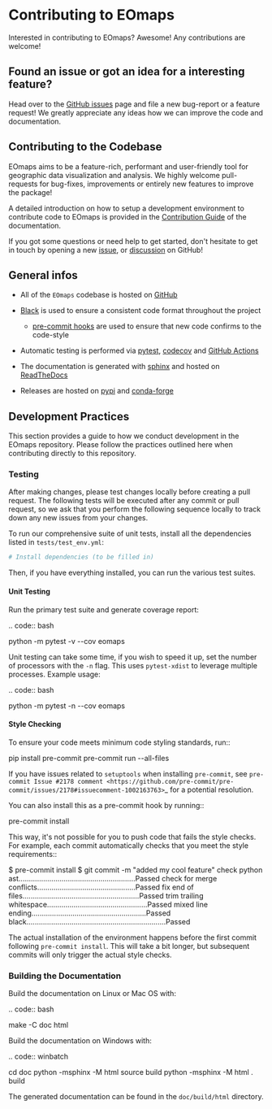 # Contributing to EOmaps

Interested in contributing to EOmaps? Awesome! Any contributions are welcome!

## Found an issue or got an idea for a interesting feature?

Head over to the [GitHub issues](https://github.com/raphaelquast/EOmaps/issues) page and file a new bug-report or a feature request!
We greatly appreciate any ideas how we can improve the code and documentation.

## Contributing to the Codebase

EOmaps aims to be a feature-rich, performant and user-friendly tool for geographic data visualization and analysis. We highly welcome pull-requests for bug-fixes, improvements or entirely new features to improve the package!

A detailed introduction on how to setup a development environment to contribute code to EOmaps is provided in the [Contribution Guide](https://eomaps.readthedocs.io/en/latest/contribute.html) of the documentation.

If you got some questions or need help to get started, don't hesitate to get in touch by opening a new [issue](https://github.com/raphaelquast/EOmaps/issues), or [discussion](https://github.com/raphaelquast/EOmaps/discussions) on GitHub!

## General infos

- All of the `EOmaps` codebase is hosted on [GitHub](https://github.com/)

- [Black](https://github.com/psf/black) is used to ensure a consistent code format throughout the project

  - [pre-commit hooks](https://pre-commit.com/) are used to ensure that new code confirms to the code-style

- Automatic testing is performed via [pytest](https://docs.pytest.org/), [codecov](https://about.codecov.io/) and [GitHub Actions](https://github.com/features/actions)

- The documentation is generated with [sphinx](https://www.sphinx-doc.org/en/master/) and hosted on [ReadTheDocs](https://docs.readthedocs.io)

- Releases are hosted on [pypi](https://pypi.org/project/EOmaps/) and [conda-forge](https://anaconda.org/conda-forge/eomaps)

## Development Practices

This section provides a guide to how we conduct development in the EOmaps repository. Please follow the practices outlined here when contributing directly to this repository.

### Testing

After making changes, please test changes locally before creating a pull request. The following tests will be executed after any commit or pull request, so we ask that you perform the following sequence locally to track down any new issues from your changes.

To run our comprehensive suite of unit tests, install all the dependencies listed in `tests/test_env.yml`:

```bash
# Install dependencies (to be filled in)
```

Then, if you have everything installed, you can run the various test suites.

#### Unit Testing

Run the primary test suite and generate coverage report:

.. code:: bash

   python -m pytest -v --cov eomaps

Unit testing can take some time, if you wish to speed it up, set the
number of processors with the ``-n`` flag. This uses ``pytest-xdist`` to
leverage multiple processes. Example usage:

.. code:: bash

   python -m pytest -n <NUMCORE> --cov eomaps

#### Style Checking

To ensure your code meets minimum code styling standards, run::

  pip install pre-commit
  pre-commit run --all-files

If you have issues related to ``setuptools`` when installing ``pre-commit``, see
`pre-commit Issue #2178 comment <https://github.com/pre-commit/pre-commit/issues/2178#issuecomment-1002163763>`_
for a potential resolution.

You can also install this as a pre-commit hook by running::

  pre-commit install

This way, it's not possible for you to push code that fails the style
checks. For example, each commit automatically checks that you meet the style
requirements::

  $ pre-commit install
  $ git commit -m "added my cool feature"
  check python ast.........................................................Passed
  check for merge conflicts................................................Passed
  fix end of files.........................................................Passed
  trim trailing whitespace.................................................Passed
  mixed line ending........................................................Passed
  black....................................................................Passed

The actual installation of the environment happens before the first commit
following ``pre-commit install``. This will take a bit longer, but subsequent
commits will only trigger the actual style checks.

### Building the Documentation

Build the documentation on Linux or Mac OS with:

.. code:: bash

   make -C doc html

Build the documentation on Windows with:

.. code:: winbatch

   cd doc
   python -msphinx -M html source build
   python -msphinx -M html . build

The generated documentation can be found in the ``doc/build/html``
directory.
